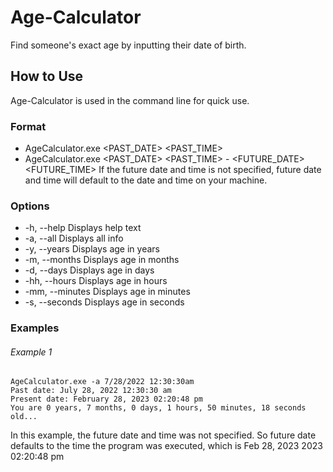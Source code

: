 # Age-Calculator
Find someone's exact age by inputting their date of birth.
## How to Use
Age-Calculator is used in the command line for quick use.
### Format 
* AgeCalculator.exe <OPTIONS> <PAST_DATE> <PAST_TIME>
* AgeCalculator.exe <OPTIONS> <PAST_DATE> <PAST_TIME> - <FUTURE_DATE> <FUTURE_TIME>
If the future date and time is not specified, future date and time will default to the date and time on your machine.
### Options
* -h, --help            Displays help text
* -a, --all             Displays all info 
* -y, --years           Displays age in years
* -m, --months          Displays age in months
* -d, --days            Displays age in days
* -hh, --hours          Displays age in hours
* -mm, --minutes        Displays age in minutes
* -s, --seconds         Displays age in seconds
### Examples
###### Example 1
```
AgeCalculator.exe -a 7/28/2022 12:30:30am
Past date: July 28, 2022 12:30:30 am
Present date: February 28, 2023 02:20:48 pm
You are 0 years, 7 months, 0 days, 1 hours, 50 minutes, 18 seconds old...
```
In this example, the future date and time was not specified. So future date defaults to the time the program was executed, which is Feb 28, 2023 2023 02:20:48 pm
